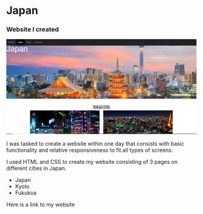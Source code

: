 # Japan

### Website I created

![Screenshot of my front page](Homepage.png)

 I was tasked to create a website within one day that consists with basic functionality and relative responsiveness to fit all types of screens.

 I used HTML and CSS to create my website consisting of 3 pages on different cities in Japan.

 * Japan
 * Kyoto
 * Fukukoa

Here is a link to my website
